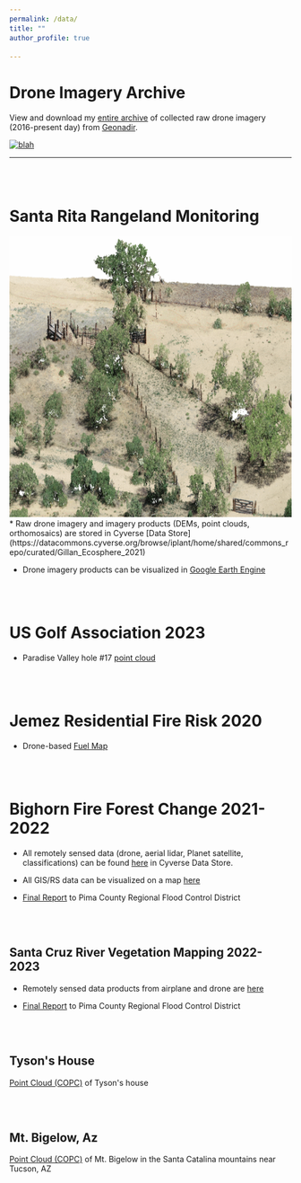 ```yaml
---
permalink: /data/
title: ""
author_profile: true

---
```


# Drone Imagery Archive

View and download my [entire archive](https://data.geonadir.com/social-profile/55?extent=-14055722.19%2C3597708.43%2C-11227317.52%2C5224300.12) of collected raw drone imagery (2016-present day) from [Geonadir](https://geonadir.com/).


  <a href="https://data.geonadir.com/social-profile/55?extent=-14055722.19%2C3597708.43%2C-11227317.52%2C5224300.12" target="_blank">
    <img src="../images/geonadir.png" alt="blah" width="600" height="500">
  </a>

___

<br>
<br>

# Santa Rita Rangeland Monitoring
<a href="" target="_blank">
    <img src="../images/santa_rita_rangeland.png" alt="blah" width="600" height="500">
  </a>
* Raw drone imagery and imagery products (DEMs, point clouds, orthomosaics) are stored in Cyverse [Data Store](https://datacommons.cyverse.org/browse/iplant/home/shared/commons_repo/curated/Gillan_Ecosphere_2021)
    
* Drone imagery products can be visualized in [Google Earth Engine](https://bit.ly/srer-drone-2019)


<br>
<br>

# US Golf Association 2023

* Paradise Valley hole #17 [point cloud](https://viewer.copc.io/?state=ee15e0b9ae036865eaada9f398c2d27de94c2cde71bd92cf117156296bf46ab0)

<br>
<br>

# Jemez Residential Fire Risk 2020

* Drone-based [Fuel Map](https://promethean-gift.github.io/map)

<br>
<br>

# Bighorn Fire Forest Change 2021-2022

* All remotely sensed data (drone, aerial lidar, Planet satellite, classifications) can be found [here](https://datacommons.cyverse.org/browse/iplant/home/shared/bighorn_fire) in Cyverse Data Store. 

* All GIS/RS data can be visualized on a map [here](https://uagis.maps.arcgis.com/apps/webappviewer/index.html?id=42151e75171b4c7d8b6feab2ee240e59)

* [Final Report](https://data.cyverse.org/dav-anon/iplant/projects/bighorn_fire/Bighorn_Fire_Imagery/Bighorn_Fire_final_report_ARSC.pdf) to Pima County Regional Flood Control District

<br>
<br>

## Santa Cruz River Vegetation Mapping 2022-2023

* Remotely sensed data products from airplane and drone are [here](https://datacommons.cyverse.org/browse/iplant/home/shared/santa_cruz_river)

* [Final Report](https://data.cyverse.org/dav-anon/iplant/projects/santa_cruz_river/SCR_drone_report_Gillan_2022.pdf)
 to Pima County Regional Flood Control District

<br>
<br>

## Tyson's House

[Point Cloud (COPC)](https://viewer.copc.io?state=381c861efb8fc737530a0ab8b2273785b47e0827fef4ac03b0ae5a21ee0ad5f2) of Tyson's house

<br>
<br>

## Mt. Bigelow, Az

[Point Cloud (COPC)](https://viewer.copc.io?state=5edf1f75666531bb1262ccf52fd38794f018cf9c1a0efcf0b939ed536d2f83cb) of Mt. Bigelow in the Santa Catalina mountains near Tucson, AZ
